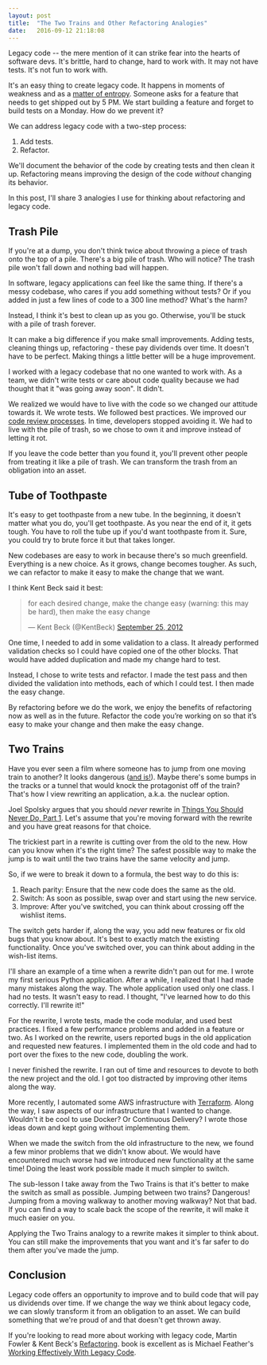 ```yaml
---
layout: post
title:  "The Two Trains and Other Refactoring Analogies"
date:   2016-09-12 21:18:08
---
```


Legacy code -- the mere mention of it can strike fear into the hearts of software
devs. It's brittle, hard to change, hard to work with. It may not have
tests. It's not fun to work with.

It's an easy thing to create legacy code. It happens in moments of weakness and
as a [matter of
entropy](http://firstround.com/review/forget-technical-debt-heres-how-to-build-technical-wealth/).
Someone asks for a feature that needs to get shipped out by 5 PM.  We start
building a feature and forget to build tests on a Monday.  How do we prevent
it?

We can address legacy code with a two-step process:

1. Add tests.
2. Refactor.

We'll document the behavior of the code by creating tests and then clean it up.
Refactoring means improving the design of the code *without*
changing its behavior.

In this post, I'll share 3 analogies I use for thinking about refactoring and legacy code.

Trash Pile
----------

If you're at a dump, you don't think twice about throwing a piece of trash onto
the top of a pile. There's a big pile of trash. Who will notice? The trash pile
won't fall down and nothing bad will happen.

In software, legacy applications can feel like the same thing. If there's
a messy codebase, who cares if you add something without tests? Or if you added
in just a few lines of code to a 300 line method? What's the harm?

Instead, I think it's best to clean up as you go. Otherwise, you'll be stuck
with a pile of trash forever.

It can make a big difference if you make small improvements. Adding tests,
cleaning things up, refactoring - these pay dividends
over time. It doesn't have to be perfect. Making things a little better will be
a huge improvement.

I worked with a legacy codebase that no one wanted to work with. As a team, we
didn't write tests or care about code quality because we had thought that it
"was going away soon". It didn't.

We realized we would have to live with the code so we changed our attitude
towards it.
We wrote tests.  We followed best practices. We improved our [code review
processes](https://www.kevinlondon.com/2015/05/05/code-review-best-practices.html).
In time, developers stopped avoiding it. We
had to live with the pile of trash, so we chose to own it and improve instead of
letting it rot.

If you leave the code better than you found it, you'll prevent other people
from treating it like a pile of trash. We can transform the trash from
an obligation into an asset.


Tube of Toothpaste
------------------

It's easy to get toothpaste from a new tube. In the beginning, it doesn't matter
what you do, you'll get toothpaste. As you near the end of it, it
gets tough. You have to roll the tube up if you'd want toothpaste from it.
Sure, you could try to brute force it but that takes longer.

New codebases are easy to work in because there's so much greenfield.
Everything is a new choice. As it grows, change becomes tougher. As such, we can
refactor to make it easy to make the change that we want.

I think Kent Beck said it best:

<blockquote class="twitter-tweet" data-lang="en"><p lang="en" dir="ltr">for each
desired change, make the change easy (warning: this may be hard), then make the
easy change</p>&mdash; Kent Beck (@KentBeck) <a
href="https://twitter.com/KentBeck/status/250733358307500032">September 25,
2012</a></blockquote>
<script async src="//platform.twitter.com/widgets.js" charset="utf-8"></script>

One time, I needed to add in some validation to a class. It already performed
validation checks so I could have copied one of the
other blocks. That would have added duplication and made my change hard
to test.

Instead, I chose to write tests and refactor.  I made the test pass and then
divided the validation into methods, each of which I could test.
I then made the easy change.

By refactoring before we do the work, we enjoy the
benefits of refactoring now as well as in the future.
Refactor the code you’re working on so that it’s easy to make your change and
then make the easy change.


Two Trains
----------

Have you ever seen a film where someone has to jump from one moving train to
another? It looks dangerous ([and
is!](https://en.wikipedia.org/wiki/Train_surfing#Risks)).  Maybe there's some
bumps in the tracks or a tunnel that would knock the protagonist off
of the train? That's how I view rewriting an
application, a.k.a. the nuclear option.

Joel Spolsky argues that you should *never* rewrite in
[Things You Should Never Do, Part
1](http://www.joelonsoftware.com/articles/fog0000000069.html).  Let's assume that
you're moving forward with the rewrite and you have great reasons for
that choice.

The trickiest part in a rewrite is cutting over from the old to the new.
How can you know when it's the right time?
The safest possible way to make the jump is to wait until the two
trains have the same velocity and jump.

So, if we were to break it down to a formula, the best way to do this is:

1. Reach parity: Ensure that the new code does the same as the old.
2. Switch: As soon as possible, swap over and start using the new service.
3. Improve: After you've switched, you can think about crossing off the
   wishlist items.

The switch gets harder if, along the
way, you add new features or fix old bugs that you know about.
It's best to exactly match the existing functionality. Once you've switched
over, you can think about adding in the wish-list items.

I'll share an example of a time when a rewrite didn't pan out for me. I wrote
my first serious Python application. After a while, I realized that I had made
many mistakes along the way. The whole application used only one class. I had no
tests. It wasn't easy to read. I thought, "I've learned how to do this
correctly. I'll rewrite it!"

For the rewrite, I wrote tests, made the code modular, and used best practices.
I fixed a few performance problems and added in a feature or two.
As I worked on the rewrite, users reported bugs in the old application and
requested new features. I implemented them in the old code and had to port over
the fixes to the new code, doubling the work.

I never finished the rewrite. I ran out of time and resources to
devote to both the new project and the old. I got too distracted by improving other
items along the way.

More recently, I automated some AWS infrastructure with
[Terraform](https://www.terraform.io/). Along the
way, I saw aspects of our infrastructure that I wanted to change.
Wouldn't it be cool to use Docker? Or Continuous Delivery?
I wrote those ideas down and kept going without implementing them.

When we made the switch from the old infrastructure to the
new, we found a few minor problems
that we didn't know about.
We would have encountered much worse had we
introduced new functionality at the same time! Doing the least work possible made
it much simpler to switch.

The sub-lesson I take away from the Two Trains is that it's better to make the
switch as small as possible. Jumping between two trains? Dangerous!
Jumping from a moving walkway to another moving walkway? Not that bad.
If you can find a way to scale back the scope of the rewrite, it will make it
much easier on you.

Applying the Two Trains analogy to a rewrite makes it simpler to think about.
You can still make the improvements that you want and it's far safer to do them
after you've made the jump.


Conclusion
----------

Legacy code offers an opportunity to improve and to build code that will pay us
dividends over time.
If we change the way we think about legacy code, we can slowly transform it from
an obligation to an asset.
 We
can build something that we're proud of and that doesn't get thrown away.

If you're looking to read more about working with legacy code, Martin Fowler
& Kent Beck's
[Refactoring](http://amzn.to/2t4zBF8).
book is excellent as is Michael Feather's [Working Effectively With Legacy
Code](http://amzn.to/2rj6blr).
